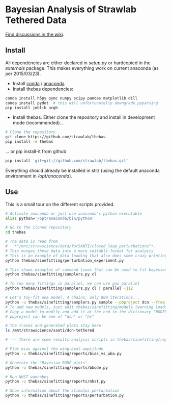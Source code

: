 Bayesian Analysis of Strawlab Tethered Data
===========================================

[Find discussions in the wiki](https://github.com/strawlab/thebas/wiki).

Install
-------

All dependencies are either declared in *setup.py* or hardcopied in the *externals* package. This makes
everything work on current anaconda (as per 2015/03/23).

- Install [conda](http://www.conda.io) / [anaconda](http://continuum.io/downloads).
- Install thebas dependencies:
```sh
conda install h5py pymc numpy scipy pandas matplotlib dill
conda install pydot  # this will unfortunatelly downgrade pyparsing
pip install joblib argh
```
- Install thebas. Either clone the repository and install in development mode (recommended)...
 
```sh
# Clone the repository
git clone https://github.com/strawlab/thebas
pip install -e thebas
```

... or pip install-it from github

```sh
pip install 'git+git://github.com/strawlab/thebas.git'
```

Everything should already be installed in strz (using the default anaconda environment in */opt/anaconda*).

Use
---

This is a small tour on the different scripts provided.
 
```sh
# Activate anaconda or just use anaconda's python executable
alias python='/opt/anaconda/bin/python'

# Go to the cloned repository
cd thebas

# The data is read from 
#   *"/mnt/strawscience/data/forSANTI/closed_loop_perturbations"*.
# This munges these data into a more suitable format for analysis 
# This is an example of data loading that also does some crazy printing
python thebas/sinefitting/perturbation_experiment.py

# This shows examples of command lines that can be used to fit bayesian models...
python thebas/sinefitting/samplers.py cl

# To run many fittings in parallel, we can use gnu parallel
python thebas/sinefitting/samplers.py cl | parallel -j12

# Let's toy-fit one model, 4 chains, only 800 iterations...
python -u thebas/sinefitting/samplers.py sample --pbproject dcn --freq 4 --genotype-id VT37804_TNTE --model-id gpa_t3 --iters 800 --burn 400 &>~/dcn__gpa_t3__VT37804_TNTE__4.log
# To add new models, just edit thebas/sinefitting/models (warning loads of useful copy and paste there!)
# Copy a model to modify and add it at the end to the dictionary "MODEL_FACTORIES"
# pbproject can be one of "dcn" or "hs"

# The traces and generated plots stay here:
ls /mnt/strawscience/santi/dcn-tethered

# --- There are some results-analysis scripts in thebas/sinefitting/reports

# Plot bias against the wing-beat-amplitude
python -u thebas/sinefitting/reports/bias_vs_wba.py

# Generate the "Bayesian BODE plots"
python -u thebas/sinefitting/reports/bbode.py

# Run NHST wannabes
python -u thebas/sinefitting/reports/nhst.py

# Show information about the stimulus perturbation
python -u thebas/sinefitting/reports/perturbation.py 
```
